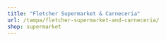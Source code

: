 ```yaml
---
title: "Fletcher Supermarket & Carneceria"
url: /tampa/fletcher-supermarket-and-carneceria/
shop: supermarket
---
```

